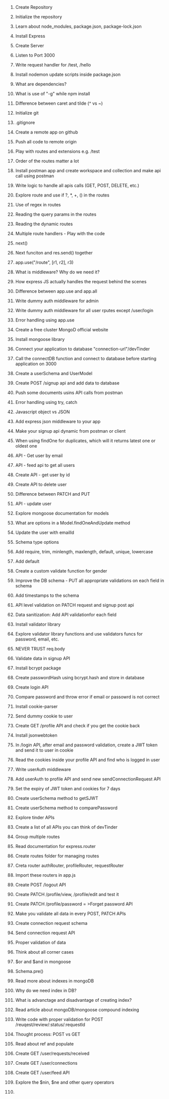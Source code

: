1. Create Repository
2. Initialize the repository
3. Learn about node_modules, package.json, package-lock.json
4. Install Express
5. Create Server
6. Listen to Port 3000
7. Write request handler for /test, /hello
8. Install nodemon update scripts inside package.json
9. What are dependencies?
10. What is use of "-g" while npm install
11. Difference between caret and tilde (^ vs ~)

12. Initialize git
13. .gitignore
14. Create a remote app on github
15. Push all code to remote origin
16. Play with routes and extensions e.g. /test
17. Order of the routes matter a lot
18. Install postman app and create workspace and collection and make api call using postman
19. Write logic to handle all apis calls (GET, POST, DELETE, etc.)
20. Explore route and use if ?, \*, +, () in the routes
21. Use of regex in routes
22. Reading the query params in the routes
23. Reading the dynamic routes
24. Multiple route handlers - Play with the code
25. next()
26. Next funciton and res.send() together
27. app.use("/route", [r1, r2], r3)
28. What is middleware? Why do we need it?
29. How express JS actually handles the request behind the scenes
30. Difference between app.use and app.all
31. Write dummy auth middleware for admin
32. Write dummy auth middleware for all user rputes except /user/login
33. Error handling using app.use

34. Create a free cluster MongoD official website
35. Install mongoose library
36. Connect your application to database "connection-url"/devTinder
37. Call the connectDB function and connect to database before starting application on 3000
38. Create a userSchema and UserModel
39. Create POST /signup api and add data to database
40. Push some documents usins API calls from postman
41. Error handling using try, catch

42. Javascript object vs JSON
43. Add express json middleware to your app
44. Make your signup api dynamic from postman or client
45. When using findOne for duplicates, which will it returns latest one or oldest one
46. API - Get user by email
47. API - feed api to get all users
48. Create API - get user by id
49. Create API to delete user
50. Difference between PATCH and PUT
51. API - update user
52. Explore mongoose documentation for models
53. What are options in a Model.findOneAndUpdate method
54. Update the user with emailId

55. Schema type options
56. Add require, trim, minlength, maxlength, default, unique, lowercase
57. Add default
58. Create a custom validate function for gender
59. Improve the DB schema - PUT all appropriate validations on each field in schema
60. Add timestamps to the schema
61. API level validation on PATCH request and signup post api
62. Data sanitization: Add API validationfor each field
63. Install validator library
64. Explore validator library functions and use validators funcs for password, email, etc.
65. NEVER TRUST req.body

66. Validate data in signup API
67. Install bcrypt package
68. Create passwordHash using bcrypt.hash and store in database
69. Create login API
70. Compare password and throw error if email or passowrd is not correct

71. Install cookie-parser
72. Send dummy cookie to user
73. Create GET /profile API and check if you get the cookie back
74. Install jsonwebtoken
75. In /login API, after email and password validation, create a JWT token and send it to user in cookie
76. Read the cookies inside your profile API and find who is logged in user
77. Write userAuth middleware
78. Add userAuth to profile API and send new sendConnectionRequest API
79. Set the expiry of JWT token and cookies for 7 days
80. Create userSchema method to getSJWT
81. Create userSchema method to comparePassword

82. Explore tinder APIs
83. Create a list of all APIs you can think of devTinder
84. Group multiple routes
85. Read documentation for express.router
86. Create routes folder for managing routes
87. Creta router authRouter, profileRouter, requestRouter
88. Import these routers in app.js
89. Create POST /logout API
90. Create PATCH /profile/view, /profile/edit and test it
91. Create PATCH /profile/password = >Forget password API
92. Make you validate all data in every POST, PATCH APIs

93. Create connection request schema
94. Send connection request API
95. Proper validation of data
96. Think about all corner cases
97. $or and $and in mongoose
98. Schema.pre()
99. Read more about indexes in mongoDB
100. Why do we need index in DB?
101. What is advanctage and disadvantage of creating index?
102. Read article about mongoDB/mongoose compound indexing

103. Write code with proper validation for POST /reuqest/review/:status/:requestId
104. Thought process: POST vs GET
105. Read about ref and populate
106. Create GET /user/requests/received
107. Create GET /user/connections

108. Create GET /user/feed API
109. Explore the $nin, $ne and other query operators
110.

